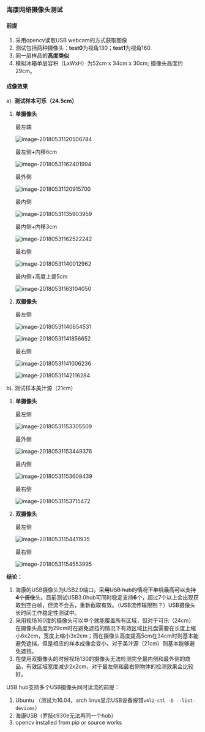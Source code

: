 ### 海康网络摄像头测试

#### **前提**

1. 采用opencv读取USB webcam的方式获取图像
2. 测试包括两种摄像头：**test0**为视角130；**test1**为视角160.
3. 同一层样品的**高度类似**
4. 模拟冰箱单层容积（LxWxH）为52cm x 34cm x 30cm; 摄像头高度约29cm。

#### **成像效果**

a). **测试样本可乐（24.5cm）**

1. **单摄像头**

   最左端

   ![image-20180531120506784](/var/folders/7z/16pdt9_538vf868lt3_g17nr0000gn/T/abnerworks.Typora/image-20180531120506784.png)

   最左侧+内移6cm

   ![image-20180531162401994](/var/folders/7z/16pdt9_538vf868lt3_g17nr0000gn/T/abnerworks.Typora/image-20180531162401994.png)

   最外侧

   ![image-20180531120915700](/var/folders/7z/16pdt9_538vf868lt3_g17nr0000gn/T/abnerworks.Typora/image-20180531120915700.png)

   最内侧

   ![image-20180531135903959](/var/folders/7z/16pdt9_538vf868lt3_g17nr0000gn/T/abnerworks.Typora/image-20180531135903959.png)

   最内侧+内移3cm

   ![image-20180531162522242](/var/folders/7z/16pdt9_538vf868lt3_g17nr0000gn/T/abnerworks.Typora/image-20180531162522242.png)

   最右侧

   ![image-20180531140012962](/var/folders/7z/16pdt9_538vf868lt3_g17nr0000gn/T/abnerworks.Typora/image-20180531140012962.png)

   最内侧+高度上提5cm

   ![image-20180531163104050](/var/folders/7z/16pdt9_538vf868lt3_g17nr0000gn/T/abnerworks.Typora/image-20180531163104050.png)

2. **双摄像头**

   最左侧

   ![image-20180531140654531](/var/folders/7z/16pdt9_538vf868lt3_g17nr0000gn/T/abnerworks.Typora/image-20180531140654531.png)

   ![image-20180531141856652](/var/folders/7z/16pdt9_538vf868lt3_g17nr0000gn/T/abnerworks.Typora/image-20180531141856652.png)

   最右侧

   ![image-20180531141006236](/var/folders/7z/16pdt9_538vf868lt3_g17nr0000gn/T/abnerworks.Typora/image-20180531141006236.png)

   ![image-20180531142116284](/var/folders/7z/16pdt9_538vf868lt3_g17nr0000gn/T/abnerworks.Typora/image-20180531142116284.png)

b). 测试样本美汁源（21cm）

1. **单摄像头**

   最左侧

   ![image-20180531153305509](/var/folders/7z/16pdt9_538vf868lt3_g17nr0000gn/T/abnerworks.Typora/image-20180531153305509.png)

   最外侧

   ![image-20180531153449376](/var/folders/7z/16pdt9_538vf868lt3_g17nr0000gn/T/abnerworks.Typora/image-20180531153449376.png)

   最内侧

   ![image-20180531153608439](/var/folders/7z/16pdt9_538vf868lt3_g17nr0000gn/T/abnerworks.Typora/image-20180531153608439.png)

   最右侧

   ![image-20180531153715472](/var/folders/7z/16pdt9_538vf868lt3_g17nr0000gn/T/abnerworks.Typora/image-20180531153715472.png)

2. **双摄像头**

   最左侧

   ![image-20180531154411935](/var/folders/7z/16pdt9_538vf868lt3_g17nr0000gn/T/abnerworks.Typora/image-20180531154411935.png)

   最右侧

   ![image-20180531154553995](/var/folders/7z/16pdt9_538vf868lt3_g17nr0000gn/T/abnerworks.Typora/image-20180531154553995.png)

**结论：**

1. 海康的USB摄像头为USB2.0端口。~~采用USB hub的情况下单机最高可以支持**4**个摄像头~~。目前测试USB3.0hub可同时稳定支持**6**个，超过7个以上会出现获取到空白帧，但流不会丢，重新截取有效。（USB流传输限制？）USB摄像头长时间工作稳定性测试中。
2. 采用视场160度的摄像头可以单个就能覆盖所有区域，但对于可乐（24cm）在摄像头高度为29cm时在避免遮挡的情况下有效区域比托盘需要在长度上缩小6x2cm，宽度上缩小3x2cm；而在摄像头高度提高5cm在34cm时则基本能避免遮挡，但是相应的样本成像会变小。对于美汁源（21cm）则基本能够避免遮挡。
3. 在使用双摄像头的时候视场130的摄像头无法检测完全最内侧和最外侧的商品，有效区域宽度减少2x2cm，对于最左侧和最右侧物体的检测效果会比较好。



USB hub支持多个USB摄像头同时读流的前提：

1. Ubuntu （测试为16.04，arch linux显示USB设备报错`v4l2-ctl -D --list-devices`）
2. 海康USB（罗技c930e无法再同一个hub）
3. opencv installed from pip or source works